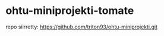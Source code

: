 ohtu-miniprojekti-tomate
========================
repo siirretty: https://github.com/triton93/ohtu-miniprojekti.git
